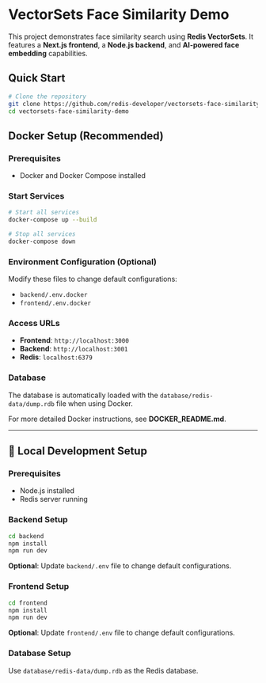 # VectorSets Face Similarity Demo

This project demonstrates face similarity search using **Redis VectorSets**. It features a **Next.js frontend**, a **Node.js backend**, and **AI-powered face embedding** capabilities.

## Quick Start

```bash
# Clone the repository
git clone https://github.com/redis-developer/vectorsets-face-similarity-demo.git
cd vectorsets-face-similarity-demo
```

## Docker Setup (Recommended)

### Prerequisites

- Docker and Docker Compose installed

### Start Services

```bash
# Start all services
docker-compose up --build

# Stop all services
docker-compose down
```

### Environment Configuration (Optional)

Modify these files to change default configurations:

- `backend/.env.docker`
- `frontend/.env.docker`

### Access URLs

- **Frontend**: `http://localhost:3000`
- **Backend**: `http://localhost:3001`
- **Redis**: `localhost:6379`

### Database

The database is automatically loaded with the `database/redis-data/dump.rdb` file when using Docker.

For more detailed Docker instructions, see **DOCKER_README.md**.

---

## 🔧 Local Development Setup

### Prerequisites

- Node.js installed
- Redis server running

### Backend Setup

```bash
cd backend
npm install
npm run dev
```

**Optional**: Update `backend/.env` file to change default configurations.

### Frontend Setup

```bash
cd frontend
npm install
npm run dev
```

**Optional**: Update `frontend/.env` file to change default configurations.

### Database Setup

Use `database/redis-data/dump.rdb` as the Redis database.
